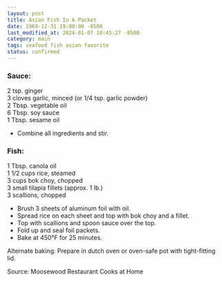 ```yaml
---
layout: post
title: Asian Fish In A Packet
date: 1969-12-31 19:00:00 -0500
last_modified_at: 2024-01-07 10:45:27 -0500
category: main
tags: seafood fish asian favorite
status: confirmed
---
```

### Sauce:

2 tsp. ginger  
3 cloves garlic, minced (or 1/4 tsp. garlic powder)  
2 Tbsp. vegetable oil  
6 Tbsp. soy sauce  
1 Tbsp. sesame oil  

* Combine all ingredients and stir.

### Fish:

1 Tbsp. canola oil  
1 1/2 cups rice, steamed  
3 cups bok choy, chopped  
3 small tilapia fillets (approx. 1 lb.)  
3 scallions, chopped  

* Brush 3 sheets of aluminum foil with oil.
* Spread rice on each sheet and top with bok choy and a fillet.
* Top with scallions and spoon sauce over the top.
* Fold up and seal foil packets.
* Bake at 450°F for 25 minutes.

Alternate baking: Prepare in dutch oven or oven-safe pot with tight-fitting lid.

Source: Moosewood Restaurant Cooks at Home
